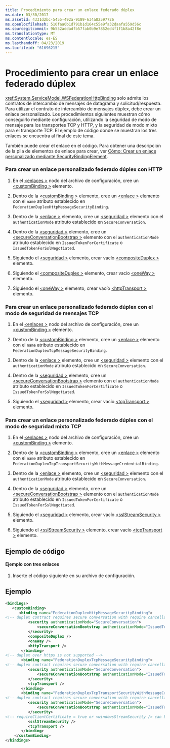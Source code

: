 ```yaml
---
title: Procedimiento para crear un enlace federado dúplex
ms.date: 03/30/2017
ms.assetid: 4331d2bc-5455-492a-9189-634a82597726
ms.openlocfilehash: 510faa0b1d791b1d164c55e9fa32daafa559d56c
ms.sourcegitcommit: 9b552addadfb57fab0b9e7852ed4f1f1b8a42f8e
ms.translationtype: MT
ms.contentlocale: es-ES
ms.lasthandoff: 04/23/2019
ms.locfileid: "61696215"
---
```

# <a name="how-to-create-a-duplex-federated-binding"></a>Procedimiento para crear un enlace federado dúplex
<xref:System.ServiceModel.WSFederationHttpBinding> solo admite los contratos de intercambio de mensajes de datagrama y solicitud/respuesta. Para utilizar el contrato de intercambio de mensajes dúplex, debe crear un enlace personalizado. Los procedimientos siguientes muestran cómo conseguirlo mediante configuración, utilizando la seguridad de modo de mensaje para los transportes TCP y HTTP, y la seguridad de modo mixto para el transporte TCP. El ejemplo de código donde se muestran los tres enlaces se encuentra al final de este tema.  
  
 También puede crear el enlace en el código. Para obtener una descripción de la pila de elementos de enlace para crear, ver [Cómo: Crear un enlace personalizado mediante SecurityBindingElement](../../../../docs/framework/wcf/feature-details/how-to-create-a-custom-binding-using-the-securitybindingelement.md).  
  
### <a name="to-create-a-duplex-federated-custom-binding-with-http"></a>Para crear un enlace personalizado federado dúplex con HTTP  
  
1. En el [ \<enlaces >](../../../../docs/framework/configure-apps/file-schema/wcf/bindings.md) nodo del archivo de configuración, cree un [ \<customBinding >](../../../../docs/framework/configure-apps/file-schema/wcf/custombinding.md) elemento.  
  
2. Dentro de la [ \<customBinding >](../../../../docs/framework/configure-apps/file-schema/wcf/custombinding.md) elemento, cree un [ \<enlace >](../../../../docs/framework/misc/binding.md) elemento con el `name` atributo establecido en `FederationDuplexHttpMessageSecurityBinding`.  
  
3. Dentro de la [ \<enlace >](../../../../docs/framework/misc/binding.md) elemento, cree un [ \<seguridad >](../../../../docs/framework/configure-apps/file-schema/wcf/security-of-custombinding.md) elemento con el `authenticationMode` atributo establecido en `SecureConversation`.  
  
4. Dentro de la [ \<seguridad >](../../../../docs/framework/configure-apps/file-schema/wcf/security-of-custombinding.md) elemento, cree un [ \<secureConversationBootstrap >](../../../../docs/framework/configure-apps/file-schema/wcf/secureconversationbootstrap.md) elemento con el `authenticationMode` atributo establecido en `IssuedTokenForCertificate` o `IssuedTokenForSslNegotiated`.  
  
5. Siguiendo el [ \<seguridad >](../../../../docs/framework/configure-apps/file-schema/wcf/security-of-custombinding.md) elemento, crear vacío [ \<compositeDuplex >](../../../../docs/framework/configure-apps/file-schema/wcf/compositeduplex.md) elemento.  
  
6. Siguiendo el [ \<compositeDuplex >](../../../../docs/framework/configure-apps/file-schema/wcf/compositeduplex.md) elemento, crear vacío [ \<oneWay >](../../../../docs/framework/configure-apps/file-schema/wcf/oneway.md) elemento.  
  
7. Siguiendo el [ \<oneWay >](../../../../docs/framework/configure-apps/file-schema/wcf/oneway.md) elemento, crear vacío [ \<httpTransport >](../../../../docs/framework/configure-apps/file-schema/wcf/httptransport.md) elemento.  
  
### <a name="to-create-a-duplex-federated-custom-binding-with-tcp-message-security-mode"></a>Para crear un enlace personalizado federado dúplex con el modo de seguridad de mensajes TCP  
  
1. En el [ \<enlaces >](../../../../docs/framework/configure-apps/file-schema/wcf/bindings.md) nodo del archivo de configuración, cree un [ \<customBinding >](../../../../docs/framework/configure-apps/file-schema/wcf/custombinding.md) elemento.   
  
2. Dentro de la [ \<customBinding >](../../../../docs/framework/configure-apps/file-schema/wcf/custombinding.md) elemento, cree un [ \<enlace >](../../../../docs/framework/misc/binding.md) elemento con el `name` atributo establecido en `FederationDuplexTcpMessageSecurityBinding`.  
  
3. Dentro de la [ \<enlace >](../../../../docs/framework/misc/binding.md) elemento, cree un [ \<seguridad >](../../../../docs/framework/configure-apps/file-schema/wcf/security-of-custombinding.md) elemento con el `authenticationMode` atributo establecido en `SecureConversation`.  
  
4. Dentro de la [ \<seguridad >](../../../../docs/framework/configure-apps/file-schema/wcf/security-of-custombinding.md) elemento, cree un [ \<secureConversationBootstrap >](../../../../docs/framework/configure-apps/file-schema/wcf/secureconversationbootstrap.md) elemento con el `authenticationMode` atributo establecido en `IssuedTokenForCertificate` o `IssuedTokenForSslNegotiated`.  
  
5. Siguiendo el [ \<seguridad >](../../../../docs/framework/configure-apps/file-schema/wcf/security-of-custombinding.md) elemento, crear vacío [ \<tcpTransport >](../../../../docs/framework/configure-apps/file-schema/wcf/tcptransport.md) elemento.  
  
### <a name="to-create-a-duplex-federated-custom-binding-with-tcp-mixed-security-mode"></a>Para crear un enlace personalizado federado dúplex con el modo de seguridad mixto TCP  
  
1. En el [ \<enlaces >](../../../../docs/framework/configure-apps/file-schema/wcf/bindings.md) nodo del archivo de configuración, cree un [ \<customBinding >](../../../../docs/framework/configure-apps/file-schema/wcf/custombinding.md) elemento.   
  
2. Dentro de la [ \<customBinding >](../../../../docs/framework/configure-apps/file-schema/wcf/custombinding.md) elemento, cree un [ \<enlace >](../../../../docs/framework/misc/binding.md) elemento con el `name` atributo establecido en `FederationDuplexTcpTransportSecurityWithMessageCredentialBinding`.  
  
3. Dentro de la [ \<enlace >](../../../../docs/framework/misc/binding.md) elemento, cree un [ \<seguridad >](../../../../docs/framework/configure-apps/file-schema/wcf/security-of-custombinding.md) elemento con el `authenticationMode` atributo establecido en `SecureConversation`.  
  
4. Dentro de la [ \<seguridad >](../../../../docs/framework/configure-apps/file-schema/wcf/security-of-custombinding.md) elemento, cree un [ \<secureConversationBootstrap >](../../../../docs/framework/configure-apps/file-schema/wcf/secureconversationbootstrap.md) elemento con el `authenticationMode` atributo establecido en `IssuedTokenForCertificate` o `IssuedTokenForSslNegotiated`.  
  
5. Siguiendo el [ \<seguridad >](../../../../docs/framework/configure-apps/file-schema/wcf/security-of-custombinding.md) elemento, crear vacío [ \<sslStreamSecurity >](../../../../docs/framework/configure-apps/file-schema/wcf/sslstreamsecurity.md) elemento.  
  
6. Siguiendo el [ \<sslStreamSecurity >](../../../../docs/framework/configure-apps/file-schema/wcf/sslstreamsecurity.md) elemento, crear vacío [ \<tcpTransport >](../../../../docs/framework/configure-apps/file-schema/wcf/tcptransport.md) elemento.  
  
## <a name="code-sample"></a>Ejemplo de código  
  
#### <a name="sample-with-3-bindings"></a>Ejemplo con tres enlaces  
  
1. Inserte el código siguiente en su archivo de configuración.  
  
## <a name="example"></a>Ejemplo  
  
```xml  
<bindings>  
   <customBinding>  
      <binding name="FederationDuplexHttpMessageSecurityBinding">  
<!-- duplex contract requires secure conversation with require cancellation = true -->  
          <security authenticationMode="SecureConversation">  
              <secureConversationBootstrap authenticationMode="IssuedTokenForSslNegotiated" />  
          </security>  
          <compositeDuplex />  
          <oneWay />  
          <httpTransport />  
       </binding>  
<!-- duplex over https is not supported -->  
       <binding name="FederationDuplexTcpMessageSecurityBinding">  
<!-- duplex contract requires secure conversation with require cancellation = true -->  
          <security authenticationMode="SecureConversation">  
              <secureConversationBootstrap authenticationMode="IssuedTokenForSslNegotiated" />  
          </security>  
          <tcpTransport />  
       </binding>              
       <binding name="FederationDuplexTcpTransportSecurityWithMessageCredentialsBinding">  
<!-- duplex contract requires secure conversation with require cancellation = true -->  
          <security authenticationMode="SecureConversation">  
              <secureConversationBootstrap authenticationMode="IssuedTokenOverTransport" />  
          </security>  
<!-- requireClientCertificate = true or <windowsStreamSecurity /> can be used, but does not make sense for most scenarios -->  
          <sslStreamSecurity />  
          <tcpTransport />  
       </binding>              
    </customBinding>  
</bindings>  
```
